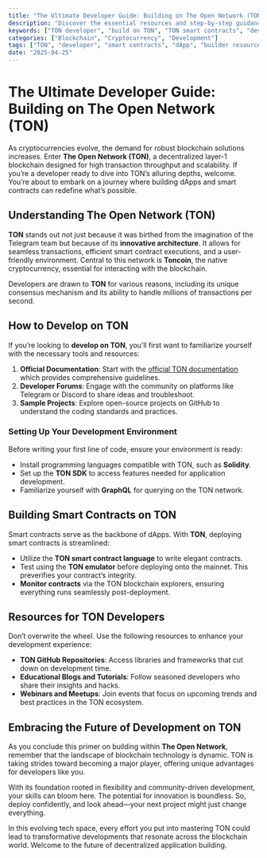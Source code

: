 ```yaml
---
title: "The Ultimate Developer Guide: Building on The Open Network (TON)"
description: "Discover the essential resources and step-by-step guidance for developers looking to create on The Open Network (TON)."
keywords: ["TON developer", "build on TON", "TON smart contracts", "develop on TON", "TON developer resources"]
categories: ["Blockchain", "Cryptocurrency", "Development"]
tags: ["TON", "developer", "smart contracts", "dApp", "builder resources"]
date: "2025-04-25"
---
```


# The Ultimate Developer Guide: Building on The Open Network (TON)

As cryptocurrencies evolve, the demand for robust blockchain solutions increases. Enter **The Open Network (TON)**, a decentralized layer-1 blockchain designed for high transaction throughput and scalability. If you’re a developer ready to dive into TON’s alluring depths, welcome. You’re about to embark on a journey where building dApps and smart contracts can redefine what’s possible.

## Understanding The Open Network (TON)

**TON** stands out not just because it was birthed from the imagination of the Telegram team but because of its **innovative architecture**. It allows for seamless transactions, efficient smart contract executions, and a user-friendly environment. Central to this network is **Toncoin**, the native cryptocurrency, essential for interacting with the blockchain. 

Developers are drawn to **TON** for various reasons, including its unique consensus mechanism and its ability to handle millions of transactions per second. 

## How to Develop on TON

If you’re looking to **develop on TON**, you’ll first want to familiarize yourself with the necessary tools and resources:

1. **Official Documentation**: Start with the [official TON documentation](https://ton.org/docs) which provides comprehensive guidelines.
2. **Developer Forums**: Engage with the community on platforms like Telegram or Discord to share ideas and troubleshoot.
3. **Sample Projects**: Explore open-source projects on GitHub to understand the coding standards and practices.

### Setting Up Your Development Environment

Before writing your first line of code, ensure your environment is ready:

- Install programming languages compatible with TON, such as **Solidity**.
- Set up the **TON SDK** to access features needed for application development.
- Familiarize yourself with **GraphQL** for querying on the TON network.

## Building Smart Contracts on TON

Smart contracts serve as the backbone of dApps. With **TON**, deploying smart contracts is streamlined:

- Utilize the **TON smart contract language** to write elegant contracts.
- Test using the **TON emulator** before deploying onto the mainnet. This preverifies your contract’s integrity.
- **Monitor contracts** via the TON blockchain explorers, ensuring everything runs seamlessly post-deployment.

## Resources for TON Developers

Don’t overwrite the wheel. Use the following resources to enhance your development experience:

- **TON GitHub Repositories**: Access libraries and frameworks that cut down on development time.
- **Educational Blogs and Tutorials**: Follow seasoned developers who share their insights and hacks.
- **Webinars and Meetups**: Join events that focus on upcoming trends and best practices in the TON ecosystem.

## Embracing the Future of Development on TON

As you conclude this primer on building within **The Open Network**, remember that the landscape of blockchain technology is dynamic. TON is taking strides toward becoming a major player, offering unique advantages for developers like you. 

With its foundation rooted in flexibility and community-driven development, your skills can bloom here. The potential for innovation is boundless. So, deploy confidently, and look ahead—your next project might just change everything.

In this evolving tech space, every effort you put into mastering TON could lead to transformative developments that resonate across the blockchain world. Welcome to the future of decentralized application building.